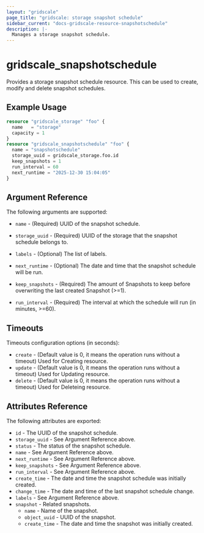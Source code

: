 ```yaml
---
layout: "gridscale"
page_title: "gridscale: storage snapshot schedule"
sidebar_current: "docs-gridscale-resource-snapshotschedule"
description: |-
  Manages a storage snapshot schedule.
---
```


# gridscale_snapshotschedule

Provides a storage snapshot schedule resource. This can be used to create, modify and delete snapshot schedules.

## Example Usage

```terraform
resource "gridscale_storage" "foo" {
  name   = "storage"
  capacity = 1
}
resource "gridscale_snapshotschedule" "foo" {
  name = "snapshotschedule"
  storage_uuid = gridscale_storage.foo.id
  keep_snapshots = 1
  run_interval = 60
  next_runtime = "2025-12-30 15:04:05"
}
```

## Argument Reference

The following arguments are supported:

* `name` - (Required) UUID of the snapshot schedule.

* `storage_uuid` - (Required) UUID of the storage that the snapshot schedule belongs to.

* `labels` - (Optional) The list of labels.

* `next_runtime` - (Optional) The date and time that the snapshot schedule will be run.

* `keep_snapshots` - (Required) The amount of Snapshots to keep before overwriting the last created Snapshot (>=1).

* `run_interval` - (Required) The interval at which the schedule will run (in minutes, >=60).

## Timeouts

Timeouts configuration options (in seconds):

* `create` - (Default value is 0, it means the operation runs without a timeout) Used for Creating resource.
* `update` - (Default value is 0, it means the operation runs without a timeout) Used for Updating resource.
* `delete` - (Default value is 0, it means the operation runs without a timeout) Used for Deleteing resource.

## Attributes Reference

The following attributes are exported:

* `id` - The UUID of the snapshot schedule.
* `storage_uuid` - See Argument Reference above.
* `status` - The status of the snapshot schedule.
* `name` - See Argument Reference above.
* `next_runtime` - See Argument Reference above.
* `keep_snapshots` - See Argument Reference above.
* `run_interval` - See Argument Reference above.
* `create_time` - The date and time the snapshot schedule was initially created.
* `change_time` - The date and time of the last snapshot schedule change.
* `labels` - See Argument Reference above.
* `snapshot` - Related snapshots.
    * `name` - Name of the snapshot.
    * `object_uuid` - UUID of the snapshot.
    * `create_time` - The date and time the snapshot was initially created.

